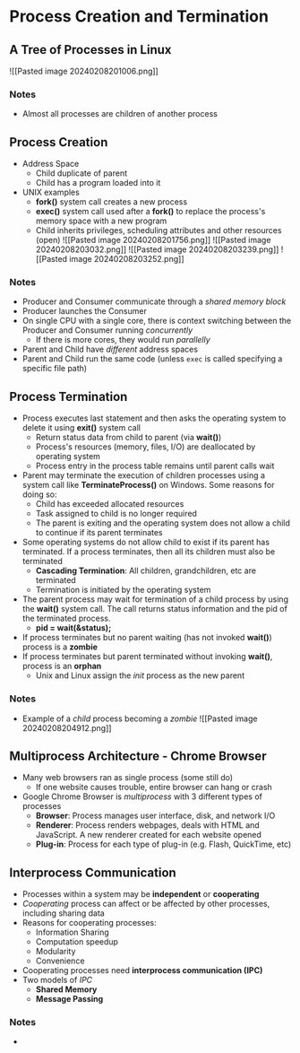 # Process Creation and Termination
## A Tree of Processes in Linux
![[Pasted image 20240208201006.png]]

### Notes
- Almost all processes are children of another process

## Process Creation 
- Address Space
	- Child duplicate of parent
	- Child has a program loaded into it
- UNIX examples
	- **fork()** system call creates a new process
	- **exec()** system call used after a **fork()** to replace the process's memory space with a new program
	- Child inherits privileges, scheduling attributes and other resources (open)
![[Pasted image 20240208201756.png]]
![[Pasted image 20240208203032.png]]
![[Pasted image 20240208203239.png]]
![[Pasted image 20240208203252.png]]
### Notes
- Producer and Consumer communicate through a *shared memory block*
- Producer launches the Consumer
- On single CPU with a single core, there is context switching between the Producer and Consumer running *concurrently*
	- If there is more cores, they would run *parallelly*
- Parent and Child have *different* address spaces
- Parent and Child run the same code (unless `exec` is called specifying a specific file path)

## Process Termination
- Process executes last statement and then asks the operating system to delete it using **exit()** system call
	- Return status data from child to parent (via **wait()**)
	- Process's resources (memory, files, I/O) are deallocated by operating system
	- Process entry in the process table remains until parent calls wait
- Parent may terminate the execution of children processes using a system call like **TerminateProcess()** on Windows. Some reasons for doing so:
	- Child has exceeded allocated resources
	- Task assigned to child is no longer required
	- The parent is exiting and the operating system does not allow a child to continue if its parent terminates
- Some operating systems do not allow child to exist if its parent has terminated. If a process terminates, then all its children must also be terminated
	- **Cascading Termination**: All children, grandchildren, etc are terminated
	- Termination is initiated by the operating system
- The parent process may wait for termination of a child process by using the **wait()** system call. The call returns status information and the pid of the terminated process.
	- **pid = wait(&status);**
- If process terminates but no parent waiting (has not invoked **wait()**) process is a **zombie**
- If process terminates but parent terminated without invoking **wait()**, process is an **orphan**
	- Unix and Linux assign the *init* process as the new parent
### Notes
- Example of a *child* process becoming a *zombie*
![[Pasted image 20240208204912.png]]

## Multiprocess Architecture - Chrome Browser
- Many web browsers ran as single process (some still do)
	- If one website causes trouble, entire browser can hang or crash
- Google Chrome Browser is *multiprocess* with 3 different types of processes
	- **Browser**: Process manages user interface, disk, and network I/O
	- **Renderer**: Process renders webpages, deals with HTML and JavaScript. A new renderer created for each website opened
	- **Plug-in**: Process for each type of plug-in (e.g. Flash, QuickTime, etc)
## Interprocess Communication
- Processes within a system may be **independent** or **cooperating**
- *Cooperating* process can affect or be affected by other processes, including sharing data
- Reasons for cooperating processes:
	- Information Sharing
	- Computation speedup
	- Modularity
	- Convenience
- Cooperating processes need **interprocess communication (IPC)**
- Two models of *IPC*
	- **Shared Memory**
	- **Message Passing**
### Notes
- 